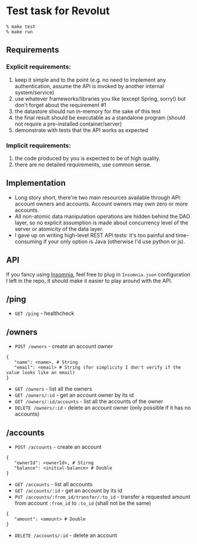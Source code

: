 # Test task for Revolut

```
% make test
% make run
```

## Requirements
### Explicit requirements:

1. keep it simple and to the point (e.g. no need to implement any authentication, assume the APi is invoked by another internal system/service)
2. use whatever frameworks/libraries you like (except Spring, sorry!) but don't forget about the
requirement #1
3. the datastore should run in-memory for the sake of this test
4. the final result should be executable as a standalone program (should not require a pre-installed
container/server)
5. demonstrate with tests that the API works as expected

### Implicit requirements:
1. the code produced by you is expected to be of high quality.
2. there are no detailed requirements, use common sense.

## Implementation

* Long story short, there're two main resources available through API: account owners and accounts. Account owners may own zero or more accounts.
* All non-atomic data manipulation operations are hidden behind the DAO layer, so no explicit assumption is made about concurrency level of the server or atomicity of the data layer.
* I gave up on writing high-level REST API tests: it's too painful and time-consuming if your only option is Java (otherwise I'd use python or js).

## API

If you fancy using [Insomnia](https://support.insomnia.rest/), feel free to plug in `Insomnia.json` configuration I left in the repo, it should make it easier to play around with the API.

## /ping

* `GET /ping` - healthcheck

## /owners

* `POST /owners` - create an account owner
```
{
   "name": <name>, # String
   "email": <email> # String (for simplicity I don't verify if the value looks like an email)
}
```
* `GET /owners` - list all the owners
* `GET /owners/:id` - get an account owner by its id
* `GET /owners/:id/accounts` - list all the accounts of the owner
* `DELETE /owners/:id` - delete an account owner (only possible if it has no accounts)

## /accounts

* `POST /accounts` - create an account
```
{
   "ownerId": <ownerId>, # Stirng
   "balance": <initial-balance> # Double
}
```
* `GET /accounts` - list all accounts
* `GET /accounts/:id` - get an account by its id
* `PUT /accounts/:from_id/transfer/:to_id` - transfer a requested amount from account `:from_id` to `:to_id` (shall not be the same)
```
{
   "amount": <amount> # Double
}
```
* `DELETE /accounts/:id` - delete an account
